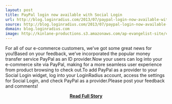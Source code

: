 ```yaml
---
layout: post
title: PayPal login now available with Social Login
url: http://blog.loginradius.com/2013/07/paypal-login-now-available-with-social-login/
source: http://blog.loginradius.com/2013/07/paypal-login-now-available-with-social-login/
domain: blog.loginradius.com
image: http://kinlane-productions.s3.amazonaws.com/ap-evangelist-site/curated/screenshots/blog-loginradius-com201307paypal-login-now-available-with-social-login.png
---
```


<p>For all of our e-commerce customers, we’ve got some great news for you!Based on your feedback, we’ve incorporated the popular money transfer service PayPal as an ID provider.Now your users can log into your e-commerce site via PayPal, making for a more seamless user experience from product browsing to check out.To add PayPal as a provider to your Social Login widget, log into your LoginRadius account, access the settings for Social Login, and check PayPal as a provider.Please post your feedback and comments!</p>
<center><p><a href="http://blog.loginradius.com/2013/07/paypal-login-now-available-with-social-login/" style='padding:25px; font-sze:18px; font-weight: bold;'>Read Full Story</a></p></center>
